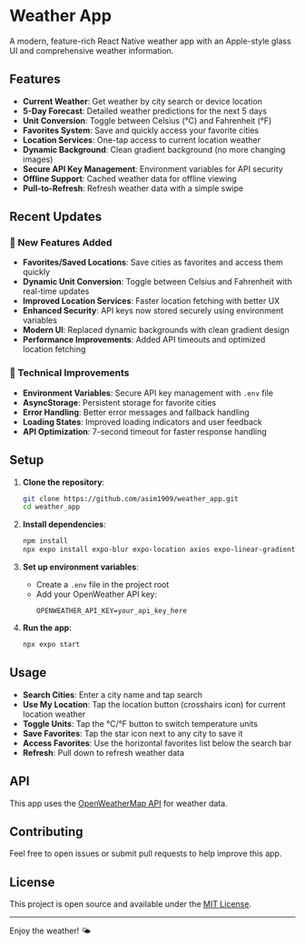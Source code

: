 # Weather App

A modern, feature-rich React Native weather app with an Apple-style glass UI and comprehensive weather information.

## Features

- **Current Weather**: Get weather by city search or device location
- **5-Day Forecast**: Detailed weather predictions for the next 5 days
- **Unit Conversion**: Toggle between Celsius (°C) and Fahrenheit (°F)
- **Favorites System**: Save and quickly access your favorite cities
- **Location Services**: One-tap access to current location weather
- **Dynamic Background**: Clean gradient background (no more changing images)
- **Secure API Key Management**: Environment variables for API security
- **Offline Support**: Cached weather data for offline viewing
- **Pull-to-Refresh**: Refresh weather data with a simple swipe

## Recent Updates

### 🚀 New Features Added
- **Favorites/Saved Locations**: Save cities as favorites and access them quickly
- **Dynamic Unit Conversion**: Toggle between Celsius and Fahrenheit with real-time updates
- **Improved Location Services**: Faster location fetching with better UX
- **Enhanced Security**: API keys now stored securely using environment variables
- **Modern UI**: Replaced dynamic backgrounds with clean gradient design
- **Performance Improvements**: Added API timeouts and optimized location fetching

### 🔧 Technical Improvements
- **Environment Variables**: Secure API key management with `.env` file
- **AsyncStorage**: Persistent storage for favorite cities
- **Error Handling**: Better error messages and fallback handling
- **Loading States**: Improved loading indicators and user feedback
- **API Optimization**: 7-second timeout for faster response handling

## Setup

1. **Clone the repository**:
   ```bash
   git clone https://github.com/asim1909/weather_app.git
   cd weather_app
   ```

2. **Install dependencies**:
   ```bash
   npm install
   npx expo install expo-blur expo-location axios expo-linear-gradient @react-native-async-storage/async-storage dotenv
   ```

3. **Set up environment variables**:
   - Create a `.env` file in the project root
   - Add your OpenWeather API key:
     ```
     OPENWEATHER_API_KEY=your_api_key_here
     ```

4. **Run the app**:
   ```bash
   npx expo start
   ```

## Usage

- **Search Cities**: Enter a city name and tap search
- **Use My Location**: Tap the location button (crosshairs icon) for current location weather
- **Toggle Units**: Tap the °C/°F button to switch temperature units
- **Save Favorites**: Tap the star icon next to any city to save it
- **Access Favorites**: Use the horizontal favorites list below the search bar
- **Refresh**: Pull down to refresh weather data

## API

This app uses the [OpenWeatherMap API](https://openweathermap.org/api) for weather data.

## Contributing

Feel free to open issues or submit pull requests to help improve this app.

## License

This project is open source and available under the [MIT License](LICENSE).

---

Enjoy the weather! 🌤️